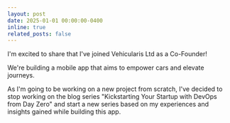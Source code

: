 ```yaml
---
layout: post
date: 2025-01-01 00:00:00-0400
inline: true
related_posts: false
---
```


I'm excited to share that I've joined Vehicularis Ltd as a Co-Founder!

We're building a mobile app that aims to empower cars and elevate journeys.

As I'm going to be working on a new project from scratch, I've decided to stop working on the blog series "Kickstarting Your Startup with DevOps from Day Zero" and start a new series based on my experiences and insights gained while building this app.
